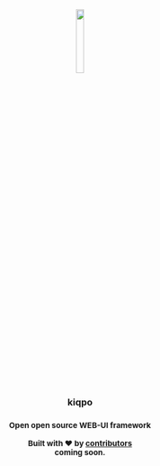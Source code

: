 <div align="center">
<a href="https://kiqpo.github.io/kiqpo-dco/" ></a>
<img width="17%" src="https://i.ibb.co/HqPgpQN/rounded-corners-3.png" />

<br/>

<h3>kiqpo<h3>

<!-- <img src="https://img.shields.io/badge/contributions-welcome-greenl?&logo=github">‏‎ ‎<img src="https://img.shields.io/badge/website-up-greenl"></img> -->

<b>
<sub>
    <p>Open open source WEB-UI framework</p>
</sub>
</b>

  <p>
    <sub>
      Built with ❤︎ by
      <a href="https://github.com/kiqpo/kiqpo/graphs/contributors">
        contributors
      </a>
    </sub>
<Br>
    <sub>coming soon.</sub>
  </p>

</div>

 
